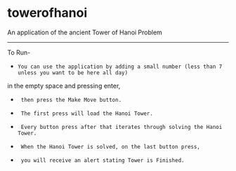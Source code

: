 # towerofhanoi

An application of the ancient Tower of Hanoi Problem 
***
To Run-
-     You can use the application by adding a small number (less than 7 unless you want to be here all day)
in the empty space and pressing enter, 
-      then press the Make Move button.       
-      The first press will load the Hanoi Tower. 
-      Every button press after that iterates through solving the Hanoi Tower. 
-      When the Hanoi Tower is solved, on the last button press,       
-      you will receive an alert stating Tower is Finished.
